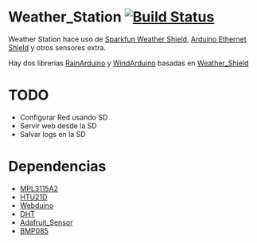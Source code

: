 Weather_Station [![Build Status](https://travis-ci.org/ehooo/Weather_Station.svg?branch=master)](https://travis-ci.org/ehooo/Weather_Station)
===============
Weather Station hace uso de [Sparkfun Weather Shield](https://www.sparkfun.com/products/12081), [Arduino Ethernet Shield](http://arduino.cc/es/Main/ArduinoEthernetShield) y otros sensores extra.

Hay dos librerias [RainArduino](./src/RainArduino.h) y [WindArduino](./src/WindArduino.h) basadas en [Weather_Shield](https://github.com/sparkfun/Weather_Shield)

TODO
====
 + Configurar Red usando SD
 + Servir web desde la SD
 + Salvar logs en la SD

Dependencias
============
 + [MPL3115A2](https://github.com/sparkfun/MPL3115A2_Breakout/tree/master/library/MPL3115A2_Pressure)
 + [HTU21D](https://github.com/sparkfun/HTU21D_Breakout/tree/master/Library/HTU21D_Humidity)
 + [Webduino](https://github.com/sirleech/Webduino)
 + [DHT](http://www.github.com/markruys/arduino-DHT)
 + [Adafruit_Sensor](https://github.com/adafruit/Adafruit_Sensor)
 + [BMP085](https://github.com/adafruit/Adafruit_BMP085_Unified)